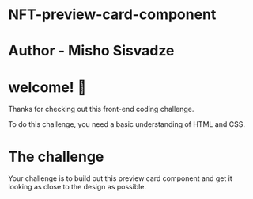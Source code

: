 # NFT-preview-card-component
# Author - Misho Sisvadze
# welcome! 👋
Thanks for checking out this front-end coding challenge.

To do this challenge, you need a basic understanding of HTML and CSS.

# The challenge
Your challenge is to build out this preview card component and get it looking as close to the design as possible.
